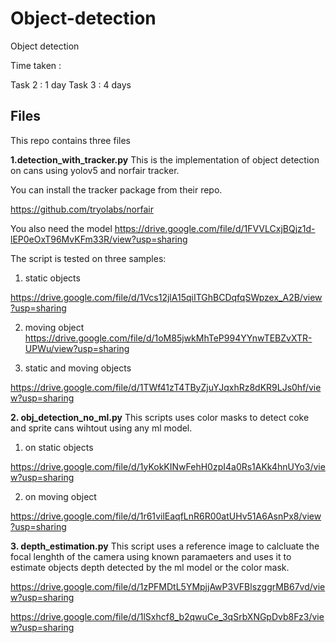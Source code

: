 # Object-detection
Object detection

Time taken : 

Task 2 : 1 day
Task 3 : 4 days
## Files
This repo contains three files

**1.detection_with_tracker.py**
This is the implementation of object detection on cans using yolov5 and norfair tracker.

You can install the tracker package from their repo.

https://github.com/tryolabs/norfair

You also need the model
https://drive.google.com/file/d/1FVVLCxjBQjz1d-lEP0eOxT96MvKFm33R/view?usp=sharing

The script is tested on three samples:
1. static objects 

https://drive.google.com/file/d/1Vcs12jlA15qiITGhBCDqfqSWpzex_A2B/view?usp=sharing


2. moving object
https://drive.google.com/file/d/1oM85jwkMhTeP994YYnwTEBZvXTR-UPWu/view?usp=sharing



3. static and moving objects 

https://drive.google.com/file/d/1TWf41zT4TByZjuYJqxhRz8dKR9LJs0hf/view?usp=sharing



**2. obj_detection_no_ml.py**
This scripts uses color masks to detect coke and sprite cans wihtout using any ml model.
1. on static objects


https://drive.google.com/file/d/1yKokKINwFehH0zpI4a0Rs1AKk4hnUYo3/view?usp=sharing

2. on moving object

https://drive.google.com/file/d/1r61vilEaqfLnR6R00atUHv51A6AsnPx8/view?usp=sharing


**3. depth_estimation.py**
This script uses a reference image to calcluate the focal lenghth of the camera using known paramaeters and uses it to estimate objects depth detected by the ml model or the color mask.

https://drive.google.com/file/d/1zPFMDtL5YMpjjAwP3VFBlszggrMB67vd/view?usp=sharing


https://drive.google.com/file/d/1lSxhcf8_b2qwuCe_3qSrbXNGpDvb8Fz3/view?usp=sharing


